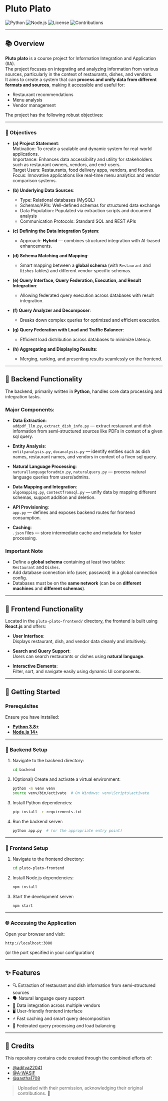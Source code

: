 # Pluto Plato 

![Python](https://img.shields.io/badge/Python-3.8%2B-blue?style=for-the-badge&logo=python)
![Node.js](https://img.shields.io/badge/Node.js-14%2B-green?style=for-the-badge&logo=node.js)
![License](https://img.shields.io/badge/License-MIT-yellow?style=for-the-badge)
![Contributions](https://img.shields.io/badge/Contributions-Welcome-brightgreen?style=for-the-badge)

---

## 📚 Overview

**Pluto plato** is a course project for Information Integration and Application (IIA).  
The project focuses on integrating and analyzing information from various sources, particularly in the context of restaurants, dishes, and vendors.  
It aims to create a system that can **process and unify data from different formats and sources**, making it accessible and useful for:

- Restaurant recommendations
- Menu analysis
- Vendor management

The project has the following robust objectives:

---

### 🧠 Objectives

- **(a) Project Statement**:  
  Motivation: To create a scalable and dynamic system for real-world applications.  
  Importance: Enhances data accessibility and utility for stakeholders such as restaurant owners, vendors, and end-users.  
  Target Users: Restaurants, food delivery apps, vendors, and foodies.  
  Focus: Innovative applications like real-time menu analytics and vendor comparison systems.

- **(b) Underlying Data Sources**:  
  - Type: Relational databases (MySQL)  
  - Schemas/APIs: Well-defined schemas for structured data exchange  
  - Data Population: Populated via extraction scripts and document analysis  
  - Communication Protocols: Standard SQL and REST APIs

- **(c) Defining the Data Integration System**:  
  - Approach: **Hybrid** — combines structured integration with AI-based enhancements.

- **(d) Schema Matching and Mapping**:  
  - Smart mapping between a **global schema** (with `Restaurant` and `Dishes` tables) and different vendor-specific schemas.

- **(e) Query Interface, Query Federation, Execution, and Result Integration**:  
  - Allowing federated query execution across databases with result integration.

- **(f) Query Analyzer and Decomposer**:  
  - Breaks down complex queries for optimized and efficient execution.

- **(g) Query Federation with Load and Traffic Balancer**:  
  - Efficient load distribution across databases to minimize latency.

- **(h) Aggregating and Displaying Results**:  
  - Merging, ranking, and presenting results seamlessly on the frontend.

---

## 🧩 Backend Functionality

The backend, primarily written in **Python**, handles core data processing and integration tasks.

### Major Components:

- **Data Extraction**:  
  `addpdf_llm.py`, `extract_dish_info.py` — extract restaurant and dish information from semi-structured sources like PDFs in context of a given sql query.

- **Entity Analysis**:  
  `entityanalysis.py`, `docanalysis.py` — identify entities such as dish names, restaurant names, and vendors in context of a fiven sql query.

- **Natural Language Processing**:  
  `naturallanguageforadmin.py`, `naturalquery.py` — process natural language queries from users/admins.

- **Data Mapping and Integration**:  
  `algomapping.py`, `contextfromsql.py` — unify data by mapping different schemas, support addition and deletion.

- **API Provisioning**:  
  `app.py` — defines and exposes backend routes for frontend consumption.

- **Caching**:  
  `.json` files — store intermediate cache and metadata for faster processing.

### Important Note

- Define a **global schema** containing at least two tables:  
  `Restaurant` and `Dishes`.
- Add database connection info (user, password) in a global connection config.
- Databases must be on the **same network** (can be on **different machines** and **different schemas**).

---

## 🎨 Frontend Functionality

Located in the `pluto-plato-frontend/` directory, the frontend is built using **React.js** and offers:

- **User Interface**:  
  Displays restaurant, dish, and vendor data cleanly and intuitively.

- **Search and Query Support**:  
  Users can search restaurants or dishes using **natural language**.

- **Interactive Elements**:  
  Filter, sort, and navigate easily using dynamic UI components.

---

## 🚀 Getting Started

### Prerequisites

Ensure you have installed:

- **[Python 3.8+](https://www.python.org/downloads/)**
- **[Node.js 14+](https://nodejs.org/en/download/)**

---

### 🔧 Backend Setup

1. Navigate to the backend directory:
   ```bash
   cd backend
   ```

2. (Optional) Create and activate a virtual environment:
   ```bash
   python -m venv venv
   source venv/bin/activate  # On Windows: venv\Scripts\activate
   ```

3. Install Python dependencies:
   ```bash
   pip install -r requirements.txt
   ```

4. Run the backend server:
   ```bash
   python app.py  # (or the appropriate entry point)
   ```

---

### 🎯 Frontend Setup

1. Navigate to the frontend directory:
   ```bash
   cd pluto-plato-frontend
   ```

2. Install Node.js dependencies:
   ```bash
   npm install
   ```

3. Start the development server:
   ```bash
   npm start
   ```

---

### 🌐 Accessing the Application

Open your browser and visit:

```
http://localhost:3000
```

(or the port specified in your configuration)

---

## ✨ Features

- 🔍 Extraction of restaurant and dish information from semi-structured sources
- 🗣️ Natural language query support
- 🔗 Data integration across multiple vendors
- 🖥️ User-friendly frontend interface
- ⚡ Fast caching and smart query decomposition
- 🔄 Federated query processing and load balancing

---

## 🤝 Credits

This repository contains code created through the combined efforts of:

- [@aditya22041](https://github.com/aditya22041)
- [@A-WASIF](https://github.com/A-WASIF)
- [@aastha1708](https://github.com/aastha1708)

> Uploaded with their permission, acknowledging their original contributions. 🚀
